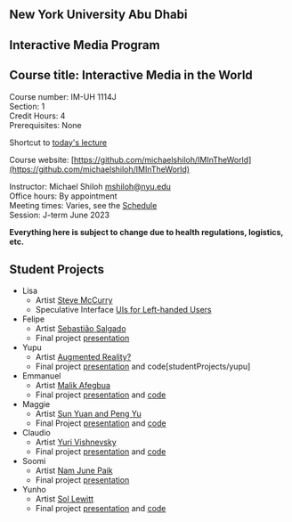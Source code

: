 ## New York University Abu Dhabi    
## Interactive Media Program    
## Course title: Interactive Media in the World
Course number: IM-UH 1114J  
Section: 1    
Credit Hours: 4         
Prerequisites: None       

Shortcut to [today's lecture](lectureNotes.md/#todays-lecture)  

Course website: [https://github.com/michaelshiloh/IMInTheWorld](https://github.com/michaelshiloh/IMInTheWorld)      

Instructor: Michael Shiloh mshiloh@nyu.edu    
Office hours: By appointment  
Meeting times: Varies, see the [Schedule](schedule.md)  
Session: J-term June 2023  

**Everything here is subject to change due to health regulations, logistics, etc.**

## Student Projects

- Lisa
  - Artist [Steve
    McCurry](https://nyu0-my.sharepoint.com/:p:/g/personal/ys5171_nyu_edu/Eb4RLCj0kGVMkTloPeoy7dcBlzJxjTzMg8RWui89A9mSuA?e=qNFWFM)
  - Speculative Interface [UIs for Left-handed
    Users](https://nyu0-my.sharepoint.com/:p:/g/personal/ys5171_nyu_edu/EZzY9Flk9gBHo0LrvsK4CRsBru56aKz0IzSdxR-KDPHP_g?e=mtKKZG)
- Felipe 
    - Artist [Sebastião Salgado](https://www.canva.com/design/DAFlQpLHLFU/bxt482U6cICAJsXec_yvMQ/edit?utm_content=DAFlQpLHLFU&utm_campaign=designshare&utm_medium=link2&utm_source=sharebutton)
    - Final project [presentation](https://whynotnyutelaviv.my.canva.site/)
- Yupu
  - Artist [Augmented Reality?](https://www.canva.com/design/DAFlJ1pLhAI/9qsjCD-NSf5-lsA8zvZoFQ/edit?utm_content=DAFlJ1pLhAI&utm_campaign=designshare&utm_medium=link2&utm_source=sharebutton)
  - Final project 
  [presentation](https://www.canva.com/design/DAFlr8sQXEE/Ng5kn2SZ9nPIyEz5HvQkuQ/edit?utm_content=DAFlr8sQXEE&utm_campaign=designshare&utm_medium=link2&utm_source=sharebutton) and code[studentProjects/yupu]
- Emmanuel 
    - Artist [Malik Afegbua](studentProjects/IM_Presentation_Emmanuel.pptx)
    - Final project
      [presentation](https://docs.google.com/presentation/d/1W-bhSo9oZdTbG2eJcjuqSim-uwX39FjWhHHACS5GtiE/edit?usp=sharing)
      and [code](studentProjects/rainbow_clock)
- Maggie 
  - Artist [Sun Yuan and Peng Yu](studentProjects/MaggieLi_SunYuanandPengYu.pptx)
  - Final Project
    [presentation](https://docs.google.com/presentation/d/16QopG6JQ9Q41oLw6Hvxnlf_JMFMHjVKOSjDaJbj4KXM/edit#slide=id.g252385d332e_0_10)
    and [code](studentProjects/maggie/final_prj/)
- Claudio 
  - Artist [Yuri
 Vishnevsky](https://docs.google.com/presentation/d/1irQ6QLfE5Xie-Z8EVAMAWGLh92UXyODt_oHjaCBNll0/edit#slide=id.p)
  - Final
    project [presentation](https://www.canva.com/design/DAFlbshSKls/JCvuIadJUHFxzvs9LS--9A/edit?utm_content=DAFlbshSKls&utm_campaign=designshare&utm_medium=link2&utm_source=sharebutton)
    and [code](studentProjects/TawfirApp/)
- Soomi 
  - Artist [Nam June Paik](https://docs.google.com/presentation/d/1DSTFNzgLWF7KJa1HpUS6oafpZIjLZvEU/edit#slide=id.p1)
  - Final project
    [presentation](https://www.canva.com/design/DAFlvue55r4/1ClZMaFBxS8QBEUL8uPRPA/edit?utm_content=DAFlvue55r4&utm_campaign=designshare&utm_medium=link2&utm_source=sharebutton)
- Yunho
  - Artist [Sol Lewitt](https://docs.google.com/presentation/d/1ZWNAQNP5nqHjtc_TTo0STbRDum7LC2djrMNyYhH0EqA/edit?usp=sharing)
  - Final
  project [presentation](https://docs.google.com/presentation/d/1cWnAkUNNm9y_IG1ijRyyMl8XaR0jGrCzZ8tGrD_FS3E/edit?usp=sharing)
    and [code](studentProjects/Final_Project_UI_Yunho.pde)
